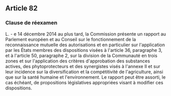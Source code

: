 ## Article 82
### Clause de réexamen

L. - e 14 décembre 2014 au plus tard, la Commission présente un rapport au Parlement européen et au Conseil sur le fonctionnement de la reconnaissance mutuelle des autorisations et en particulier sur l'application par les États membres des dispositions visées à l'article 36, paragraphe 3, et à l'article 50, paragraphe 2, sur la division de la Communauté en trois zones et sur l'application des critères d'approbation des substances actives, des phytoprotecteurs et des synergistes visés à l'annexe II et sur leur incidence sur la diversification et la compétitivité de l'agriculture, ainsi que sur la santé humaine et l'environnement. Le rapport peut être assorti, le cas échéant, de propositions législatives appropriées visant à modifier ces dispositions.
